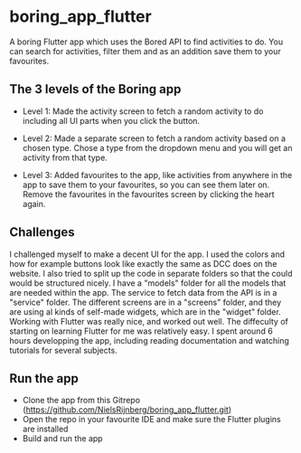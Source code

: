 # boring_app_flutter

A boring Flutter app which uses the Bored API to find activities to do. You can search for activities, filter them and as an addition save them to your favourites.

## The 3 levels of the Boring app

- Level 1: Made the activity screen to fetch a random activity to do including all UI parts when you click the button.

- Level 2: Made a separate screen to fetch a random activity based on a chosen type. Chose a type from the dropdown menu and you will get an activity from that type.

- Level 3: Added favourites to the app, like activities from anywhere in the app to save them to your favourites, so you can see them later on. Remove the favourites in the favourites screen by clicking the heart again.

## Challenges
I challenged myself to make a decent UI for the app. I used the colors and how for example buttons look like exactly the same as DCC does on the website. I also tried to split up the code in separate folders so that the could would be structured nicely. I have a "models" folder for all the models that are needed within the app. The service to fetch data from the API is in a "service" folder. The different screens are in a "screens" folder, and they are using al kinds of self-made widgets, which are in the "widget" folder. 
Working with Flutter was really nice, and worked out well. The diffeculty of starting on learning Flutter for me was relatively easy. I spent around 6 hours developping the app, including reading documentation and watching tutorials for several subjects.

## Run the app
- Clone the app from this Gitrepo (https://github.com/NielsRijnberg/boring_app_flutter.git)
- Open the repo in your favourite IDE and make sure the Flutter plugins are installed
- Build and run the app
